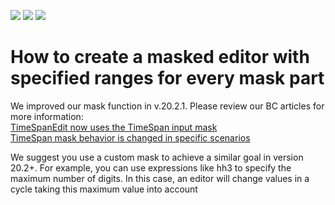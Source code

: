 <!-- default badges list -->
![](https://img.shields.io/endpoint?url=https://codecentral.devexpress.com/api/v1/VersionRange/128619777/20.2.1%2B)
[![](https://img.shields.io/badge/Open_in_DevExpress_Support_Center-FF7200?style=flat-square&logo=DevExpress&logoColor=white)](https://supportcenter.devexpress.com/ticket/details/E3379)
[![](https://img.shields.io/badge/📖_How_to_use_DevExpress_Examples-e9f6fc?style=flat-square)](https://docs.devexpress.com/GeneralInformation/403183)
<!-- default badges end -->

# How to create a masked editor with specified ranges for every mask part

<p> We improved our mask function in v.20.2.1. Please review our BC articles for more information:<br />
<a href="https://supportcenter.devexpress.com/ticket/details/t935649/timespanedit-now-uses-the-timespan-input-mask">TimeSpanEdit now uses the TimeSpan input mask</a><br />
<a href="https://supportcenter.devexpress.com/ticket/details/t936822/timespan-mask-behavior-is-changed-in-specific-scenarios">TimeSpan mask behavior is changed in specific scenarios</a><br />
</p>

<p> We suggest you use a custom mask to achieve a similar goal in version 20.2+. For example, you can use expressions like hh3 to specify the maximum number of digits. In this case, an editor will change values in a cycle taking this maximum value into account</p>


